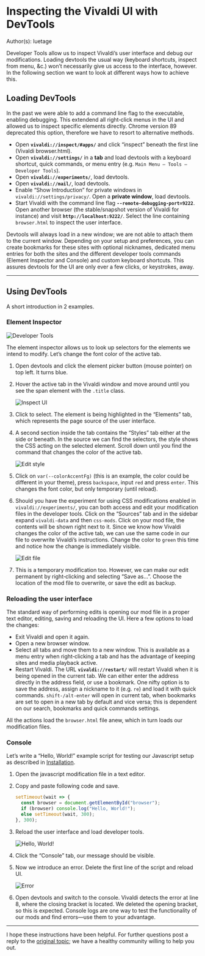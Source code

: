 # Inspecting the Vivaldi UI with DevTools

Author(s): luetage

Developer Tools allow us to inspect Vivaldi’s user interface and debug our
modifications. Loading devtools the usual way (keyboard shortcuts, inspect from
menu, &c.) won’t necessarily give us access to the interface, however. In the
following section we want to look at different ways how to achieve this.

## Loading DevTools

In the past we were able to add a command line flag to the executable, enabling
debugging. This extendend all right‐click menus in the UI and allowed us to
inspect specific elements directly. Chrome version 89 deprecated this option,
therefore we have to resort to alternative methods.

- Open **`vivaldi://inspect/#apps/`** and click “inspect” beneath the first line
  (Vivaldi browser.html).
- Open **`vivaldi://settings/`** in a **tab** and load devtools with a keyboard
  shortcut, quick commands, or menu entry (e.g. `Main Menu — Tools — Developer
  Tools`).
- Open **`vivaldi://experiments/`**, load devtools.
- Open **`vivaldi://mail/`**, load devtools.
- Enable “Show Introduction” for private windows in `vivaldi://settings/privacy/`.
  Open a **private window**, load devtools.
- Start Vivaldi with the command line flag **`--remote-debugging-port=9222`**.
  Open another browser (the stable/snapshot version of Vivaldi for instance) and
  visit **`http://localhost:9222/`**. Select the line containing `browser.html`
  to inspect the user interface.


Devtools will always load in a new window; we are not able to attach them to the
current window. Depending on your setup and preferences, you can create
bookmarks for these sites with optional nicknames, dedicated menu entries for
both the sites and the different developer tools commands (Element Inspector and
Console) and custom keyboard shortcuts. This assures devtools for the UI are
only ever a few clicks, or keystrokes, away.

---

## Using DevTools

A short introduction in 2 examples.

### Element Inspector

![Developer Tools][devtools screenshot]

The element inspector allows us to look up selectors for the elements we intend
to modify. Let’s change the font color of the active tab.

1. Open devtools and click the element picker button (mouse pointer) on top left.
   It turns blue.
2. Hover the active tab in the Vivaldi window and move around until you see the
   span element with the `.title` class.

    ![Inspect UI][inspect screenshot]

3. Click to select. The element is being highlighted in the “Elements” tab,
   which represents the page source of the user interface.
4. A second section inside the tab contains the “Styles” tab either at the side
   or beneath. In the source we can find the selectors, the style shows the CSS
   acting on the selected element. Scroll down until you find the command that
   changes the color of the active tab.

    ![Edit style][edit style screenshot]

5. Click on `var(--colorAccentFg)` (this is an example, the color could be
   different in your theme), press `backspace`, input `red` and press `enter`.
   This changes the font color, but only temporary (until reload).
6. Should you have the experiment for using CSS modifications enabled in
   `vivaldi://experiments/`, you can both access and edit your modification
   files in the developer tools. Click on the “Sources” tab and in the sidebar
   expand `vivaldi-data` and then `css-mods`. Click on your mod file, the
   contents will be shown right next to it. Since we know how Vivaldi changes
   the color of the active tab, we can use the same code in our file to
   overwrite Vivaldi’s instructions. Change the color to `green` this time and
   notice how the change is immediately visible.

    ![Edit file][edit file screenshot]

7. This is a temporary modification too. However, we can make our edit permanent
   by right‐clicking and selecting “Save as...”. Choose the location of the mod
   file to overwrite, or save the edit as backup.

### Reloading the user interface

The standard way of performing edits is opening our mod file in a proper text
editor, editing, saving and reloading the UI. Here a few options to load the
changes:

- Exit Vivaldi and open it again.
- Open a new browser window.
- Select all tabs and move them to a new window. This is available as a menu
  entry when right‐clicking a tab and has the advantage of keeping sites and
  media playback active.
- Restart Vivaldi. The URL **`vivaldi://restart/`** will restart Vivaldi when it
  is being opened in the current tab. We can either enter the address directly
  in the address field, or use a bookmark. One nifty option is to save the
  address, assign a nickname to it (e.g. `re`) and load it with quick commands.
  `shift‐/alt-enter` will open in current tab, when bookmarks are set to open in
  a new tab by default and vice versa; this is dependent on our search,
  bookmarks and quick commands settings.

All the actions load the `browser.html` file anew, which in turn loads our
modification files.

### Console

Let’s write a “Hello, World!” example script for testing our Javascript setup as
described in [Installation][installation link].

1. Open the javascript modification file in a text editor.
2. Copy and paste following code and save.

    ```Javascript
    setTimeout(wait => {
      const browser = document.getElementById("browser");
      if (browser) console.log("Hello, World!");
      else setTimeout(wait, 300);
    }, 300);
    ```

3. Reload the user interface and load developer tools.

    ![Hello, World!][hello world screenshot]

4. Click the “Console” tab, our message should be visible.
5. Now we introduce an error. Delete the first line of the script and reload UI.

    ![Error][error screenshot]

6. Open devtools and switch to the console. Vivaldi detects the error at line 8,
   where the closing bracket is located. We deleted the opening bracket, so this
   is expected. Console logs are one way to test the functionality of our mods
   and find errors—use them to your advantage.

---

I hope these instructions have been helpful. For further questions post a reply
to the [original topic][original topic link]; we have a healthy community
willing to help you out.

[devtools screenshot]: /assets/inspecting/devtools.png
[inspect screenshot]: /assets/inspecting/inspect.png
[edit style screenshot]: /assets/inspecting/edit-1.png
[edit file screenshot]: /assets/inspecting/edit-2.png
[installation link]: installation.md
[hello world screenshot]: /assets/inspecting/hello-world.png
[error screenshot]: /assets/inspecting/error.png
[original topic link]: https://forum.vivaldi.net/topic/16684/inspecting-the-vivaldi-ui-with-devtools
